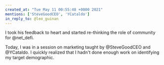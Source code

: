 ```yaml
---
created_at: "Tue May 11 00:55:48 +0000 2021"
mentions: ['SteveGoodCEO', 'YCataldo']
in_reply_to: @leo_guinan
---
```


I took his feedback to heart and started re-thinking the role of community for @net_defi.

Today, I was in a session on marketing taught by @SteveGoodCEO and @YCataldo. I quickly realized that I hadn't done enough work on identifying my target demographic.